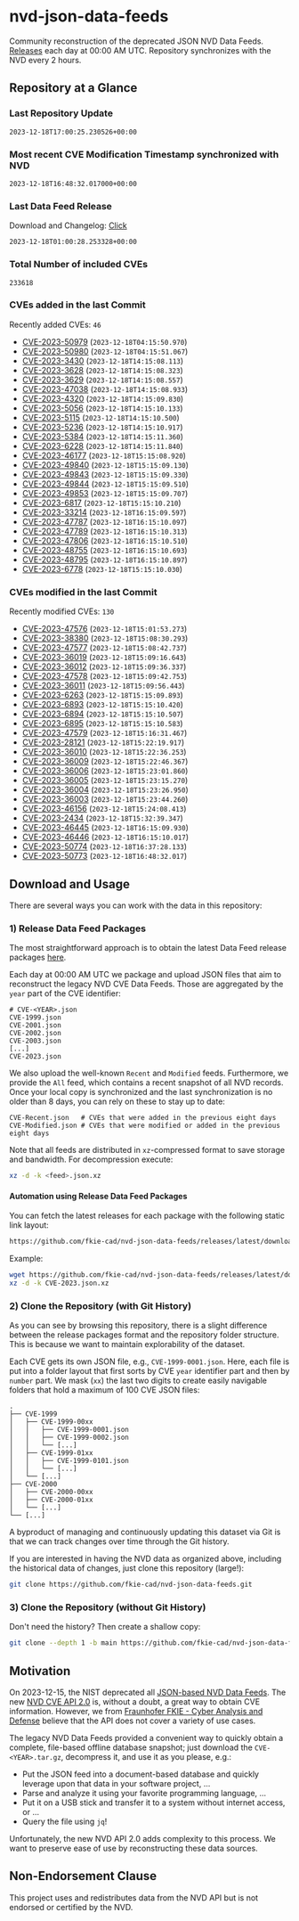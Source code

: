 # nvd-json-data-feeds

Community reconstruction of the deprecated JSON NVD Data Feeds. 
[Releases](https://github.com/fkie-cad/nvd-json-data-feeds/releases/latest) each day at 00:00 AM UTC.
Repository synchronizes with the NVD every 2 hours.

## Repository at a Glance

### Last Repository Update

```plain
2023-12-18T17:00:25.230526+00:00
```

### Most recent CVE Modification Timestamp synchronized with NVD

```plain
2023-12-18T16:48:32.017000+00:00
```

### Last Data Feed Release

Download and Changelog: [Click](https://github.com/fkie-cad/nvd-json-data-feeds/releases/latest)

```plain
2023-12-18T01:00:28.253328+00:00
```

### Total Number of included CVEs

```plain
233618
```

### CVEs added in the last Commit

Recently added CVEs: `46`

* [CVE-2023-50979](CVE-2023/CVE-2023-509xx/CVE-2023-50979.json) (`2023-12-18T04:15:50.970`)
* [CVE-2023-50980](CVE-2023/CVE-2023-509xx/CVE-2023-50980.json) (`2023-12-18T04:15:51.067`)
* [CVE-2023-3430](CVE-2023/CVE-2023-34xx/CVE-2023-3430.json) (`2023-12-18T14:15:08.113`)
* [CVE-2023-3628](CVE-2023/CVE-2023-36xx/CVE-2023-3628.json) (`2023-12-18T14:15:08.323`)
* [CVE-2023-3629](CVE-2023/CVE-2023-36xx/CVE-2023-3629.json) (`2023-12-18T14:15:08.557`)
* [CVE-2023-47038](CVE-2023/CVE-2023-470xx/CVE-2023-47038.json) (`2023-12-18T14:15:08.933`)
* [CVE-2023-4320](CVE-2023/CVE-2023-43xx/CVE-2023-4320.json) (`2023-12-18T14:15:09.830`)
* [CVE-2023-5056](CVE-2023/CVE-2023-50xx/CVE-2023-5056.json) (`2023-12-18T14:15:10.133`)
* [CVE-2023-5115](CVE-2023/CVE-2023-51xx/CVE-2023-5115.json) (`2023-12-18T14:15:10.500`)
* [CVE-2023-5236](CVE-2023/CVE-2023-52xx/CVE-2023-5236.json) (`2023-12-18T14:15:10.917`)
* [CVE-2023-5384](CVE-2023/CVE-2023-53xx/CVE-2023-5384.json) (`2023-12-18T14:15:11.360`)
* [CVE-2023-6228](CVE-2023/CVE-2023-62xx/CVE-2023-6228.json) (`2023-12-18T14:15:11.840`)
* [CVE-2023-46177](CVE-2023/CVE-2023-461xx/CVE-2023-46177.json) (`2023-12-18T15:15:08.920`)
* [CVE-2023-49840](CVE-2023/CVE-2023-498xx/CVE-2023-49840.json) (`2023-12-18T15:15:09.130`)
* [CVE-2023-49843](CVE-2023/CVE-2023-498xx/CVE-2023-49843.json) (`2023-12-18T15:15:09.330`)
* [CVE-2023-49844](CVE-2023/CVE-2023-498xx/CVE-2023-49844.json) (`2023-12-18T15:15:09.510`)
* [CVE-2023-49853](CVE-2023/CVE-2023-498xx/CVE-2023-49853.json) (`2023-12-18T15:15:09.707`)
* [CVE-2023-6817](CVE-2023/CVE-2023-68xx/CVE-2023-6817.json) (`2023-12-18T15:15:10.210`)
* [CVE-2023-33214](CVE-2023/CVE-2023-332xx/CVE-2023-33214.json) (`2023-12-18T16:15:09.597`)
* [CVE-2023-47787](CVE-2023/CVE-2023-477xx/CVE-2023-47787.json) (`2023-12-18T16:15:10.097`)
* [CVE-2023-47789](CVE-2023/CVE-2023-477xx/CVE-2023-47789.json) (`2023-12-18T16:15:10.313`)
* [CVE-2023-47806](CVE-2023/CVE-2023-478xx/CVE-2023-47806.json) (`2023-12-18T16:15:10.510`)
* [CVE-2023-48755](CVE-2023/CVE-2023-487xx/CVE-2023-48755.json) (`2023-12-18T16:15:10.693`)
* [CVE-2023-48795](CVE-2023/CVE-2023-487xx/CVE-2023-48795.json) (`2023-12-18T16:15:10.897`)
* [CVE-2023-6778](CVE-2023/CVE-2023-67xx/CVE-2023-6778.json) (`2023-12-18T15:15:10.030`)


### CVEs modified in the last Commit

Recently modified CVEs: `130`

* [CVE-2023-47576](CVE-2023/CVE-2023-475xx/CVE-2023-47576.json) (`2023-12-18T15:01:53.273`)
* [CVE-2023-38380](CVE-2023/CVE-2023-383xx/CVE-2023-38380.json) (`2023-12-18T15:08:30.293`)
* [CVE-2023-47577](CVE-2023/CVE-2023-475xx/CVE-2023-47577.json) (`2023-12-18T15:08:42.737`)
* [CVE-2023-36019](CVE-2023/CVE-2023-360xx/CVE-2023-36019.json) (`2023-12-18T15:09:16.643`)
* [CVE-2023-36012](CVE-2023/CVE-2023-360xx/CVE-2023-36012.json) (`2023-12-18T15:09:36.337`)
* [CVE-2023-47578](CVE-2023/CVE-2023-475xx/CVE-2023-47578.json) (`2023-12-18T15:09:42.753`)
* [CVE-2023-36011](CVE-2023/CVE-2023-360xx/CVE-2023-36011.json) (`2023-12-18T15:09:56.443`)
* [CVE-2023-6263](CVE-2023/CVE-2023-62xx/CVE-2023-6263.json) (`2023-12-18T15:15:09.893`)
* [CVE-2023-6893](CVE-2023/CVE-2023-68xx/CVE-2023-6893.json) (`2023-12-18T15:15:10.420`)
* [CVE-2023-6894](CVE-2023/CVE-2023-68xx/CVE-2023-6894.json) (`2023-12-18T15:15:10.507`)
* [CVE-2023-6895](CVE-2023/CVE-2023-68xx/CVE-2023-6895.json) (`2023-12-18T15:15:10.583`)
* [CVE-2023-47579](CVE-2023/CVE-2023-475xx/CVE-2023-47579.json) (`2023-12-18T15:16:31.467`)
* [CVE-2023-28121](CVE-2023/CVE-2023-281xx/CVE-2023-28121.json) (`2023-12-18T15:22:19.917`)
* [CVE-2023-36010](CVE-2023/CVE-2023-360xx/CVE-2023-36010.json) (`2023-12-18T15:22:36.253`)
* [CVE-2023-36009](CVE-2023/CVE-2023-360xx/CVE-2023-36009.json) (`2023-12-18T15:22:46.367`)
* [CVE-2023-36006](CVE-2023/CVE-2023-360xx/CVE-2023-36006.json) (`2023-12-18T15:23:01.860`)
* [CVE-2023-36005](CVE-2023/CVE-2023-360xx/CVE-2023-36005.json) (`2023-12-18T15:23:15.270`)
* [CVE-2023-36004](CVE-2023/CVE-2023-360xx/CVE-2023-36004.json) (`2023-12-18T15:23:26.950`)
* [CVE-2023-36003](CVE-2023/CVE-2023-360xx/CVE-2023-36003.json) (`2023-12-18T15:23:44.260`)
* [CVE-2023-46156](CVE-2023/CVE-2023-461xx/CVE-2023-46156.json) (`2023-12-18T15:24:08.413`)
* [CVE-2023-2434](CVE-2023/CVE-2023-24xx/CVE-2023-2434.json) (`2023-12-18T15:32:39.347`)
* [CVE-2023-46445](CVE-2023/CVE-2023-464xx/CVE-2023-46445.json) (`2023-12-18T16:15:09.930`)
* [CVE-2023-46446](CVE-2023/CVE-2023-464xx/CVE-2023-46446.json) (`2023-12-18T16:15:10.017`)
* [CVE-2023-50774](CVE-2023/CVE-2023-507xx/CVE-2023-50774.json) (`2023-12-18T16:37:28.133`)
* [CVE-2023-50773](CVE-2023/CVE-2023-507xx/CVE-2023-50773.json) (`2023-12-18T16:48:32.017`)


## Download and Usage

There are several ways you can work with the data in this repository:

### 1) Release Data Feed Packages

The most straightforward approach is to obtain the latest Data Feed release packages [here](https://github.com/fkie-cad/nvd-json-data-feeds/releases/latest).

Each day at 00:00 AM UTC we package and upload JSON files that aim to reconstruct the legacy NVD CVE Data Feeds.
Those are aggregated by the `year` part of the CVE identifier:

```
# CVE-<YEAR>.json
CVE-1999.json
CVE-2001.json
CVE-2002.json
CVE-2003.json
[...]
CVE-2023.json
```

We also upload the well-known `Recent` and `Modified` feeds.
Furthermore, we provide the `All` feed, which contains a recent snapshot of all NVD records.
Once your local copy is synchronized and the last synchronization is no older than 8 days, you can rely on these to stay up to date:

```plain
CVE-Recent.json   # CVEs that were added in the previous eight days
CVE-Modified.json # CVEs that were modified or added in the previous eight days
```

Note that all feeds are distributed in `xz`-compressed format to save storage and bandwidth.
For decompression execute:

```sh
xz -d -k <feed>.json.xz
```


#### Automation using Release Data Feed Packages

You can fetch the latest releases for each package with the following static link layout:

```sh
https://github.com/fkie-cad/nvd-json-data-feeds/releases/latest/download/CVE-<YEAR>.json.xz
```

Example:

```sh
wget https://github.com/fkie-cad/nvd-json-data-feeds/releases/latest/download/CVE-2023.json.xz
xz -d -k CVE-2023.json.xz
```

### 2) Clone the Repository (with Git History)

As you can see by browsing this repository, there is a slight difference between the release packages format and the repository folder structure.
This is because we want to maintain explorability of the dataset.

Each CVE gets its own JSON file, e.g., `CVE-1999-0001.json`.
Here, each file is put into a folder layout that first sorts by CVE `year` identifier part and then by `number` part.
We mask (`xx`) the last two digits to create easily navigable folders that hold a maximum of 100 CVE JSON files:

```plain
.
├── CVE-1999
│   ├── CVE-1999-00xx
│   │   ├── CVE-1999-0001.json
│   │   ├── CVE-1999-0002.json
│   │   └── [...]
│   ├── CVE-1999-01xx
│   │   ├── CVE-1999-0101.json
│   │   └── [...]
│   └── [...]
├── CVE-2000
│   ├── CVE-2000-00xx
│   ├── CVE-2000-01xx
│   └── [...]
└── [...]
```

A byproduct of managing and continuously updating this dataset via Git is that we can track changes over time through the Git history.

If you are interested in having the NVD data as organized above, including the historical data of changes, just clone this repository (large!):

```sh
git clone https://github.com/fkie-cad/nvd-json-data-feeds.git
```

### 3) Clone the Repository (without Git History)

Don't need the history? Then create a shallow copy:

```sh
git clone --depth 1 -b main https://github.com/fkie-cad/nvd-json-data-feeds.git
```

## Motivation

On 2023-12-15, the NIST deprecated all [JSON-based NVD Data Feeds](https://nvd.nist.gov/vuln/data-feeds#divRetirementBanner-1).
The new [NVD CVE API 2.0](https://nvd.nist.gov/developers/vulnerabilities) is, without a doubt, a great way to obtain CVE information.
However, we from [Fraunhofer FKIE - Cyber Analysis and Defense](https://www.fkie.fraunhofer.de/en/departments/cad.html) believe that the API does not cover a variety of use cases.

The legacy NVD Data Feeds provided a convenient way to quickly obtain a complete, file-based offline database snapshot; just download the `CVE-<YEAR>.tar.gz`, decompress it, and use it as you please, e.g.:

* Put the JSON feed into a document-based database and quickly leverage upon that data in your software project, ...
* Parse and analyze it using your favorite programming language, ...
* Put it on a USB stick and transfer it to a system without internet access, or ...
* Query the file using `jq`!

Unfortunately, the new NVD API 2.0 adds complexity to this process.
We want to preserve ease of use by reconstructing these data sources.

## Non-Endorsement Clause

This project uses and redistributes data from the NVD API but is not endorsed or certified by the NVD.